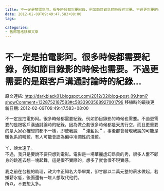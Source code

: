 ```yaml
---
title: 不一定是拍電影阿。很多時候都需要紀錄，例如節目錄影的時候也需要。不過更需要的是跟客戶溝通討論時的紀錄...
date: 2012-02-09T09:49:47.583+08:00
tags: 

categories:
- 舊部落格移植文章
---
```


# 不一定是拍電影阿。很多時候都需要紀錄，例如節目錄影的時候也需要。不過更需要的是跟客戶溝通討論時的紀錄...

原文連結: http://darkblack01.blogspot.com/2012/02/blog-post_09.html?showComment=1328752187583#c5833903568927001799
移植時的最後更新日期: 2012-02-09T09:49:47.583+08:00

不一定是拍電影阿。很多時候都需要紀錄，例如節目錄影的時候也需要。不過更需要的是跟客戶溝通討論時的紀錄，因為做企劃很多時候都是天馬行空，而且更重要的是大家心裡想的都不一樣，即使我說　＂淺藍色＂，事後都會發現我說的可能是暖色系的粉藍，有人可能會認為偏中冷調性的淺藍。<br /><br />ㄚ，說太遠了。<br />不過，我只是要說不要只想到電影。電影是一場華麗虛幻昂貴的秀，很多人奮不顧身的跳進去想一塊起舞，這是很不實際的。想多了就會很不現實感。<br /><br />我之前在台視的助理，政大中正知名大學畢業，卻甘願以二萬元整的薪水做起，若嫌薪水低，後面還有一堆人想取代他們。<br />所以，不要想太多。
